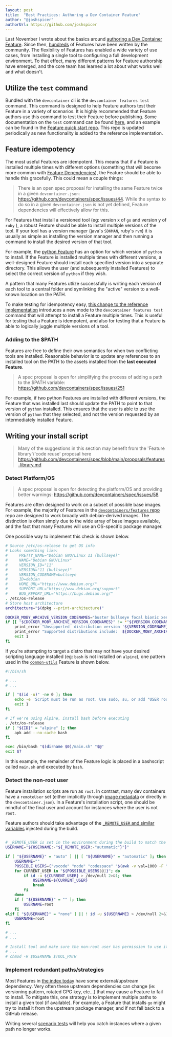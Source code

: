 ```yaml
---
layout: post
title:  "Best Practices: Authoring a Dev Container Feature"
author: "@joshspicer"
authorUrl: https://github.com/joshspicer
---
```


Last November I wrote about the basics around [authoring a Dev Container Feature](/guide/author-a-feature). Since then, [hundreds](https://containers.dev/features) of Features have been written by the community. The flexibility of Features has enabled a wide variety of use cases, from installing a single tool to configuring a full development environment.  To that effect, many different patterns for Feature authorship have emerged, and the core team has learned a lot about what works well and what doesn't.

## Utilize the `test` command

Bundled with the `devcontainer` cli is the `devcontainer features test` command.  This command is designed to help Feature authors test their Feature in a variety of scenarios.  It is highly recommended that Feature authors use this command to test their Feature before publishing. Some documentation on the `test` command can be found [here](https://github.com/devcontainers/cli/blob/main/docs/features/test.md), and an example can be found in the [Feature quick start repo](https://github.com/devcontainers/feature-starter). This repo is updated periodically as new functionality is added to the reference implementation.

## Feature idempotency

The most useful Features are idempotent. This means that if a Feature is installed multiple times with different options (something that will become more common with [Feature Dependencies](https://github.com/devcontainers/spec/blob/main/proposals/feature-dependencies.md)), the Feature should be able to handle this gracefully.  This could mean a couple things:

> There is an open spec proposal for installing the same Feature twice in a given `devcontainer.json`: https://github.com/devcontainers/spec/issues/44.  While the syntax to do so in a given `devcontainer.json` is not yet defined, Feature dependencies will effectively allow for this.

For Features that install a versioned tool (eg: version x of `go` and version y of `ruby` ), a robust Feature should be able to install multiple versions of the tool.  If your tool has a version manager (java's `SDKMAN`, ruby's `rvm`) it is usually as simple as installing the version manager and then running a command to install the desired version of that tool.

For example, the [python Feature](https://github.com/devcontainers/features/blob/main/src/python/devcontainer-feature.json#L8-L22) has an option for which version of `python` to install. If the Feature is installed multiple times with different versions, a well-designed Feature should install each specified version into a separate directory. This allows the user (and subsequently installed Features) to select the correct version of `python` if they wish.

A pattern that many Features utlize successfully is writing each version of each tool to a central folder and symlinking the "active" version to a well-known location on the PATH.

To make testing for idempotency easy, [this change to the reference implementation](https://github.com/devcontainers/cli/pull/553) introduces a new mode to the `devcontainer features test` command that will attempt to install a Feature multiple times.  This is useful for testing that a Feature is idempotent, and also for testing that a Feature is able to logically juggle multiple versions of a tool.

### Adding to the $PATH

Features are free to define their own semantics for when two conflicting tools are installed.  Reasonable behavior is to update any references to an installed tool on the PATH to the assets installed from the **last executed Feature**.

> A spec proposal is open for simplifying the process of adding a path to the $PATH variable: https://github.com/devcontainers/spec/issues/251 

For example, if two python Features are installed with different versions, the Feature that was installed last should update the PATH to point to that version of `python` installed.  This ensures that the user is able to use the version of `python` that they selected, and not the version requested by an intermediately installed Feature.

## Writing your install script

> Many of the suggestions in this section may benefit from the 'Feature library'/'code reuse' proposal here https://github.com/devcontainers/spec/blob/main/proposals/features-library.md


### Detect Platform/OS

> A spec proposal is open for detecting the platform/OS and providing better warnings: https://github.com/devcontainers/spec/issues/58

Features are often designed to work on a subset of possible base images.  For example, the majority of Features in the [`devcontainers/features` repo](https://github.com/devcontainers/features) repo are designed to work broadly with debian-derived images.  The distinction is often simply due to the wide array of base images available, and the fact that many Features will use an OS-specific package manager.

One possible way to implement this check is shown below.

```bash
# Source /etc/os-release to get OS info
# Looks something like:
#     PRETTY_NAME="Debian GNU/Linux 11 (bullseye)"
#     NAME="Debian GNU/Linux"
#     VERSION_ID="11"
#     VERSION="11 (bullseye)"
#     VERSION_CODENAME=bullseye
#     ID=debian
#     HOME_URL="https://www.debian.org/"
#     SUPPORT_URL="https://www.debian.org/support"
#     BUG_REPORT_URL="https://bugs.debian.org/"
. /etc/os-release
# Store host architecture
architecture="$(dpkg --print-architecture)"

DOCKER_MOBY_ARCHIVE_VERSION_CODENAMES="buster bullseye focal bionic xenial"
if [[ "${DOCKER_MOBY_ARCHIVE_VERSION_CODENAMES}" != *"${VERSION_CODENAME}"* ]]; then
    print_error "Unsupported  distribution version '${VERSION_CODENAME}'. To resolve, either: (1) set feature option '\"moby\": false' , or (2) choose a compatible OS distribution"
    print_error "Supported distributions include:  ${DOCKER_MOBY_ARCHIVE_VERSION_CODENAMES}"
    exit 1
fi
```

If you're attempting to target a distro that may not have your desired scripting language installed (eg: `bash` is not installed on `alpine`), one pattern used in the [`common-utils`](https://github.com/devcontainers/features/blob/d934503a050ba84e6b42a006aacd891c4088eb62/src/common-utils/install.sh) Feature is shown below.

```sh
#!/bin/sh

# ... 
# ...

if [ "$(id -u)" -ne 0 ]; then
    echo -e 'Script must be run as root. Use sudo, su, or add "USER root" to your Dockerfile before running this script.'
    exit 1
fi

# If we're using Alpine, install bash before executing
. /etc/os-release
if [ "${ID}" = "alpine" ]; then
    apk add --no-cache bash
fi

exec /bin/bash "$(dirname $0)/main.sh" "$@"
exit $?
```

In this example, the remainder of the Feature logic is placed in a bashscript called `main.sh` and executed by `bash`.

### Detect the non-root user

Feature installation scripts are run as `root`.  In contrast, many dev containers have a `remoteUser` set (either implicitly through [image metadata](https://containers.dev/implementors/spec/#image-metadata) or directly in the `devcontainer.json`).  In a Feature's installation script, one should be mindful of the final user and account for instances where the user is not `root`.

Feature authors should take advantage of the [`_REMOTE_USER` and similar variables](https://containers.dev/implementors/features/#user-env-var) injected during the build.

```bash

# _REMOTE_USER is set in the environment during the build to match the effective 'remoteUser'
USERNAME="${USERNAME:-"${_REMOTE_USER:-"automatic"}"}"

if [ "${USERNAME}" = "auto" ] || [ "${USERNAME}" = "automatic" ]; then
    USERNAME=""
    POSSIBLE_USERS=("vscode" "node" "codespace" "$(awk -v val=1000 -F ":" '$3==val{print $1}' /etc/passwd)")
    for CURRENT_USER in "${POSSIBLE_USERS[@]}"; do
        if id -u ${CURRENT_USER} > /dev/null 2>&1; then
            USERNAME=${CURRENT_USER}
            break
        fi
    done
    if [ "${USERNAME}" = "" ]; then
        USERNAME=root
    fi
elif [ "${USERNAME}" = "none" ] || ! id -u ${USERNAME} > /dev/null 2>&1; then
    USERNAME=root
fi

# ...
# ...

# Install tool and make sure the non-root user has permission to use it
# ...
# chmod -R $USERNAME $TOOL_PATH

```

### Implement redundant paths/strategies

Most Features in [the index today](https://containers.dev/features) have some external/upstream dependency.  Very often these upstream dependencies can change (ie: versioning pattern, rotated GPG key, etc...) that may cause a Feature to fail to install.  To mitigate this, one strategy is to implement multiple paths to install a given tool (if available).  For example, a Feature that installs `go` might try to install it from the upstream package manager, and if not fall back to a GitHub release.

Writing several [scenario tests](https://github.com/devcontainers/cli/blob/main/docs/features/test.md#scenarios) will help you catch instances where a given path no longer works.  